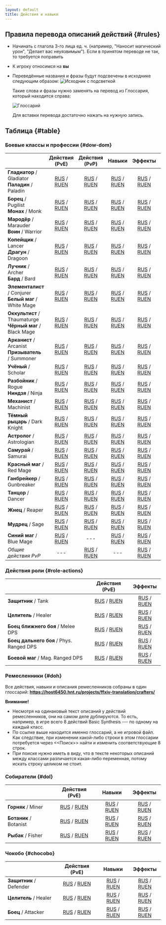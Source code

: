 ```yaml
---
layout: default
title: Действия и навыки
---
```


## Правила перевода описаний действий {#rules}
* Начинать с глагола 3-го лица ед. ч. (например, "Наносит магический урон", "Делает вас неуязвимым"). Если в принятом переводе не так, то требуется поправить
* К игроку относимся на **вы**
* Переведённые названия и фразы будут подсвечены в исходнике следующим образом:
  ![Исходник с подсветкой](/xivrus/assets/images/actions-traits-glossary-1.png)

  Такие слова и фразы нужно заменять на перевод из Глоссария, который находится справа:

  ![Глоссарий](/xivrus/assets/images/actions-traits-glossary-2.png)

  Для вставки перевода достаточно нажать на нужную запись.

## Таблица {#table}
### Боевые классы и профессии {#dow-dom}

|                          |                        Действия (PvE)                        |                        Действия (PvP)                        |                            Навыки                            |                           Эффекты                            |                            Шкала                             |
| ----------------------------------------------------- | :----------------------------------------------------------: | :----------------------------------------------------------: | :----------------------------------------------------------: | :----------------------------------------------------------: | :----------------------------------------------------------: |
| **Гладиатор** / Gladiator<br />**Паладин** / Paladin  | [RUS](https://host6450.hnt.ru/search/?q=label%3A%22Paladin%22+language%3Aru+component%3Ar"action.*"&sort_by=context) / [RUEN](https://host6450.hnt.ru/search/?q=label%3A%22Paladin%22+language%3Aruen+component%3Ar"action.*"&sort_by=context) | [RUS](https://host6450.hnt.ru/search/?q=label%3A%22Paladin+PVP%22+language%3Aru+component%3Ar%22action.*%22&sort_by=context&checksum=) / [RUEN](https://host6450.hnt.ru/search/?q=label%3A%22Paladin+pvp%22+language%3Aruen+component%3Ar%22action.*%22&sort_by=context&checksum=) | [RUS](https://host6450.hnt.ru/search/?q=label%3A%22Paladin%22+language%3Aru+component%3Ar%22trait.*%22&sort_by=context) / [RUEN](https://host6450.hnt.ru/search/?q=label%3A%22Paladin%22+language%3Aruen+component%3Ar%22trait.*%22&sort_by=context) | [RUS](https://host6450.hnt.ru/search/?q=label%3A%22Paladin%22+language%3Aru+component%3Ar%22status%22&sort_by=context) / [RUEN](https://host6450.hnt.ru/search/?q=label%3A%22Paladin%22+language%3Aruen+component%3Ar%22status%22&sort_by=context) | [RUS](https://host6450.hnt.ru/search/?q=label%3A%22Paladin%22+language%3Aru+component%3Ar%22guidepagestring%22&sort_by=context) / [RUEN](https://host6450.hnt.ru/search/?q=label%3A%22Paladin%22+language%3Aruen+component%3Ar%22guidepagestring%22&sort_by=context) |
| **Борец** / Pugilist<br />**Монах** / Monk            | [RUS](https://host6450.hnt.ru/search/?q=label%3A%22Monk%22+language%3Aru+component%3Ar%22action.*%22&sort_by=context) / [RUEN](https://host6450.hnt.ru/search/?q=label%3A%22Monk%22+language%3Aruen+component%3Ar%22action.*%22&sort_by=context) | [RUS](https://host6450.hnt.ru/search/?q=label%3A%22Monk+PVP%22+language%3Aru+component%3Ar%22action.*%22&sort_by=context&checksum=) / [RUEN](https://host6450.hnt.ru/search/?q=label%3A%22Monk+pvp%22+language%3Aruen+component%3Ar%22action.*%22&sort_by=context&checksum=) | [RUS](https://host6450.hnt.ru/search/?q=label%3A%22Monk%22+language%3Aru+component%3Ar%22trait.*%22&sort_by=context) / [RUEN](https://host6450.hnt.ru/search/?q=label%3A%22Monk%22+language%3Aruen+component%3Ar%22trait.*%22&sort_by=context) | [RUS](https://host6450.hnt.ru/search/?q=label%3A%22Monk%22+language%3Aru+component%3Ar%22status%22&sort_by=context) / [RUEN](https://host6450.hnt.ru/search/?q=label%3A%22Monk%22+language%3Aruen+component%3Ar%22status%22&sort_by=context) | [RUS](https://host6450.hnt.ru/search/?q=label%3A%22Monk%22+language%3Aru+component%3Ar%22guidepagestring%22&sort_by=context) / [RUEN](https://host6450.hnt.ru/search/?q=label%3A%22Monk%22+language%3Aruen+component%3Ar%22guidepagestring%22&sort_by=context) |
| **Мародёр** / Marauder<br />**Воин** / Warrior        | [RUS](https://host6450.hnt.ru/search/?q=label%3A%22Warrior%22+language%3Aru+component%3Ar%22action.*%22&sort_by=context) / [RUEN](https://host6450.hnt.ru/search/?q=label%3A%22Warrior%22+language%3Aruen+component%3Ar%22action.*%22&sort_by=context) | [RUS](https://host6450.hnt.ru/search/?q=label%3A%22Warrior+PVP%22+language%3Aru+component%3Ar%22action.*%22&sort_by=context&checksum=) / [RUEN](https://host6450.hnt.ru/search/?q=label%3A%22Warrior+pvp%22+language%3Aruen+component%3Ar%22action.*%22&sort_by=context&checksum=) | [RUS](https://host6450.hnt.ru/search/?q=label%3A%22Warrior%22+language%3Aru+component%3Ar%22trait.*%22&sort_by=context) / [RUEN](https://host6450.hnt.ru/search/?q=label%3A%22Warrior%22+language%3Aruen+component%3Ar%22trait.*%22&sort_by=context) | [RUS](https://host6450.hnt.ru/search/?q=label%3A%22Warrior%22+language%3Aru+component%3Ar%22status%22&sort_by=context) / [RUEN](https://host6450.hnt.ru/search/?q=label%3A%22Warrior%22+language%3Aruen+component%3Ar%22status%22&sort_by=context) | [RUS](https://host6450.hnt.ru/search/?q=label%3A%22Warrior%22+language%3Aru+component%3Ar%22guidepagestring%22&sort_by=context) / [RUEN](https://host6450.hnt.ru/search/?q=label%3A%22Warrior%22+language%3Aruen+component%3Ar%22guidepagestring%22&sort_by=context) |
| **Копейщик** / Lancer<br />**Драгун** / Dragoon       | [RUS](https://host6450.hnt.ru/search/?q=label%3A%22Dragoon%22+language%3Aru+component%3Ar%22action.*%22&sort_by=context) / [RUEN](https://host6450.hnt.ru/search/?q=label%3A%22Dragoon%22+language%3Aruen+component%3Ar%22action.*%22&sort_by=context) | [RUS](https://host6450.hnt.ru/search/?q=label%3A%22Dragoon+PVP%22+language%3Aru+component%3Ar%22action.*%22&sort_by=context&checksum=) / [RUEN](https://host6450.hnt.ru/search/?q=label%3A%22Dragoon+pvp%22+language%3Aruen+component%3Ar%22action.*%22&sort_by=context&checksum=) | [RUS](https://host6450.hnt.ru/search/?q=label%3A%22Dragoon%22+language%3Aru+component%3Ar%22trait.*%22&sort_by=context) / [RUEN](https://host6450.hnt.ru/search/?q=label%3A%22Dragoon%22+language%3Aruen+component%3Ar%22trait.*%22&sort_by=context) | [RUS](https://host6450.hnt.ru/search/?q=label%3A%22Dragoon%22+language%3Aru+component%3Ar%22status%22&sort_by=context) / [RUEN](https://host6450.hnt.ru/search/?q=label%3A%22Dragoon%22+language%3Aruen+component%3Ar%22status%22&sort_by=context) | [RUS](https://host6450.hnt.ru/search/?q=label%3A%22Dragoon%22+language%3Aru+component%3Ar%22guidepagestring%22&sort_by=context) / [RUEN](https://host6450.hnt.ru/search/?q=label%3A%22Dragoon%22+language%3Aruen+component%3Ar%22guidepagestring%22&sort_by=context) |
| **Лучник** / Archer<br />**Бард** / Bard              | [RUS](https://host6450.hnt.ru/search/?q=label%3A%22Bard%22+language%3Aru+component%3Ar%22action.*%22&sort_by=context) / [RUEN](https://host6450.hnt.ru/search/?q=label%3A%22Bard%22+language%3Aruen+component%3Ar%22action.*%22&sort_by=context) | [RUS](https://host6450.hnt.ru/search/?q=label%3A%22Bard+PVP%22+language%3Aru+component%3Ar%22action.*%22&sort_by=context&checksum=) / [RUEN](https://host6450.hnt.ru/search/?q=label%3A%22Bard+pvp%22+language%3Aruen+component%3Ar%22action.*%22&sort_by=context&checksum=) | [RUS](https://host6450.hnt.ru/search/?q=label%3A%22Bard%22+language%3Aru+component%3Ar%22trait.*%22&sort_by=context) / [RUEN](https://host6450.hnt.ru/search/?q=label%3A%22Bard%22+language%3Aruen+component%3Ar%22trait.*%22&sort_by=context) | [RUS](https://host6450.hnt.ru/search/?q=label%3A%22Bard%22+language%3Aru+component%3Ar%22status%22&sort_by=context) / [RUEN](https://host6450.hnt.ru/search/?q=label%3A%22Bard%22+language%3Aruen+component%3Ar%22status%22&sort_by=context) | [RUS](https://host6450.hnt.ru/search/?q=label%3A%22Bard%22+language%3Aru+component%3Ar%22guidepagestring%22&sort_by=context) / [RUEN](https://host6450.hnt.ru/search/?q=label%3A%22Bard%22+language%3Aruen+component%3Ar%22guidepagestring%22&sort_by=context) |
| **Элементалист** / Conjurer<br />**Белый маг** / White Mage | [RUS](https://host6450.hnt.ru/search/?q=label%3A%22White+Mage%22+language%3Aru+component%3Ar%22action.*%22&sort_by=context) / [RUEN](https://host6450.hnt.ru/search/?q=label%3A%22White+Mage%22+language%3Aruen+component%3Ar%22action.*%22&sort_by=context) | [RUS](https://host6450.hnt.ru/search/?q=label%3A%22White+Mage+PVP%22+language%3Aru+component%3Ar%22action.*%22&sort_by=context&checksum=) / [RUEN](https://host6450.hnt.ru/search/?q=label%3A%22White+Mage+pvp%22+language%3Aruen+component%3Ar%22action.*%22&sort_by=context&checksum=) | [RUS](https://host6450.hnt.ru/search/?q=label%3A%22White+Mage%22+language%3Aru+component%3Ar%22trait.*%22&sort_by=context) / [RUEN](https://host6450.hnt.ru/search/?q=label%3A%22White+Mage%22+language%3Aruen+component%3Ar%22trait.*%22&sort_by=context) | [RUS](https://host6450.hnt.ru/search/?q=label%3A%22White+Mage%22+language%3Aru+component%3Ar%22status%22&sort_by=context) / [RUEN](https://host6450.hnt.ru/search/?q=label%3A%22White+Mage%22+language%3Aruen+component%3Ar%22status%22&sort_by=context) | [RUS](https://host6450.hnt.ru/search/?q=label%3A%22White+Mage%22+language%3Aru+component%3Ar%22guidepagestring%22&sort_by=context) / [RUEN](https://host6450.hnt.ru/search/?q=label%3A%22White+Mage%22+language%3Aruen+component%3Ar%22guidepagestring%22&sort_by=context) |
| **Оккультист** / Thaumaturge<br />**Чёрный маг** / Black Mage | [RUS](https://host6450.hnt.ru/search/?q=label%3A%22Black+Mage%22+language%3Aru+component%3Ar%22action.*%22&sort_by=context) / [RUEN](https://host6450.hnt.ru/search/?q=label%3A%22Black+Mage%22+language%3Aruen+component%3Ar%22action.*%22&sort_by=context) | [RUS](https://host6450.hnt.ru/search/?q=label%3A%22Black+Mage+PVP%22+language%3Aru+component%3Ar%22action.*%22&sort_by=context&checksum=) / [RUEN](https://host6450.hnt.ru/search/?q=label%3A%22Black+Mage+pvp%22+language%3Aruen+component%3Ar%22action.*%22&sort_by=context&checksum=) | [RUS](https://host6450.hnt.ru/search/?q=label%3A%22Black+Mage%22+language%3Aru+component%3Ar%22trait.*%22&sort_by=context) / [RUEN](https://host6450.hnt.ru/search/?q=label%3A%22Black+Mage%22+language%3Aruen+component%3Ar%22trait.*%22&sort_by=context) | [RUS](https://host6450.hnt.ru/search/?q=label%3A%22Black+Mage%22+language%3Aru+component%3Ar%22status%22&sort_by=context) / [RUEN](https://host6450.hnt.ru/search/?q=label%3A%22Black+Mage%22+language%3Aruen+component%3Ar%22status%22&sort_by=context) | [RUS](https://host6450.hnt.ru/search/?q=label%3A%22Black+Mage%22+language%3Aru+component%3Ar%22guidepagestring%22&sort_by=context) / [RUEN](https://host6450.hnt.ru/search/?q=label%3A%22Black+Mage%22+language%3Aruen+component%3Ar%22guidepagestring%22&sort_by=context) |
| **Арканист** / Arcanist<br />**Призыватель** / Summoner | [RUS](https://host6450.hnt.ru/search/?q=label%3A%22Summoner%22+language%3Aru+component%3Ar%22action.*%22&sort_by=context) / [RUEN](https://host6450.hnt.ru/search/?q=label%3A%22Summoner%22+language%3Aruen+component%3Ar%22action.*%22&sort_by=context) | [RUS](https://host6450.hnt.ru/search/?q=label%3A%22Summoner+PVP%22+language%3Aru+component%3Ar%22action.*%22&sort_by=context&checksum=) / [RUEN](https://host6450.hnt.ru/search/?q=label%3A%22Summoner+pvp%22+language%3Aruen+component%3Ar%22action.*%22&sort_by=context&checksum=) | [RUS](https://host6450.hnt.ru/search/?q=label%3A%22Summoner%22+language%3Aru+component%3Ar%22trait.*%22&sort_by=context) / [RUEN](https://host6450.hnt.ru/search/?q=label%3A%22Summoner%22+language%3Aruen+component%3Ar%22trait.*%22&sort_by=context) | [RUS](https://host6450.hnt.ru/search/?q=label%3A%22Summoner%22+language%3Aru+component%3Ar%22status%22&sort_by=context) / [RUEN](https://host6450.hnt.ru/search/?q=label%3A%22Summoner%22+language%3Aruen+component%3Ar%22status%22&sort_by=context) | [RUS](https://host6450.hnt.ru/search/?q=label%3A%22Summoner%22+language%3Aru+component%3Ar%22guidepagestring%22&sort_by=context) / [RUEN](https://host6450.hnt.ru/search/?q=label%3A%22Summoner%22+language%3Aruen+component%3Ar%22guidepagestring%22&sort_by=context) |
| **Учёный** / Scholar                                  | [RUS](https://host6450.hnt.ru/search/?q=label%3A%22Scholar%22+language%3Aru+component%3Ar%22action.*%22&sort_by=context) / [RUEN](https://host6450.hnt.ru/search/?q=label%3A%22Scholar%22+language%3Aruen+component%3Ar%22action.*%22&sort_by=context) | [RUS](https://host6450.hnt.ru/search/?q=label%3A%22Scholar+PVP%22+language%3Aru+component%3Ar%22action.*%22&sort_by=context&checksum=) / [RUEN](https://host6450.hnt.ru/search/?q=label%3A%22Scholar+pvp%22+language%3Aruen+component%3Ar%22action.*%22&sort_by=context&checksum=) | [RUS](https://host6450.hnt.ru/search/?q=label%3A%22Scholar%22+language%3Aru+component%3Ar%22trait.*%22&sort_by=context) / [RUEN](https://host6450.hnt.ru/search/?q=label%3A%22Scholar%22+language%3Aruen+component%3Ar%22trait.*%22&sort_by=context) | [RUS](https://host6450.hnt.ru/search/?q=label%3A%22Scholar%22+language%3Aru+component%3Ar%22status%22&sort_by=context) / [RUEN](https://host6450.hnt.ru/search/?q=label%3A%22Scholar%22+language%3Aruen+component%3Ar%22status%22&sort_by=context) | [RUS](https://host6450.hnt.ru/search/?q=label%3A%22Scholar%22+language%3Aru+component%3Ar%22guidepagestring%22&sort_by=context) / [RUEN](https://host6450.hnt.ru/search/?q=label%3A%22Scholar%22+language%3Aruen+component%3Ar%22guidepagestring%22&sort_by=context) |
| **Разбойник** / Rogue<br />**Ниндзя** / Ninja         | [RUS](https://host6450.hnt.ru/search/?q=label%3A%22Ninja%22+language%3Aru+component%3Ar%22action.*%22&sort_by=context) / [RUEN](https://host6450.hnt.ru/search/?q=label%3A%22Ninja%22+language%3Aruen+component%3Ar%22action.*%22&sort_by=context) | [RUS](https://host6450.hnt.ru/search/?q=label%3A%22Ninja+PVP%22+language%3Aru+component%3Ar%22action.*%22&sort_by=context&checksum=) / [RUEN](https://host6450.hnt.ru/search/?q=label%3A%22Ninja+pvp%22+language%3Aruen+component%3Ar%22action.*%22&sort_by=context&checksum=) | [RUS](https://host6450.hnt.ru/search/?q=label%3A%22Ninja%22+language%3Aru+component%3Ar%22trait.*%22&sort_by=context) / [RUEN](https://host6450.hnt.ru/search/?q=label%3A%22Ninja%22+language%3Aru+component%3Ar%22trait.*%22&sort_by=context) | [RUS](https://host6450.hnt.ru/search/?q=label%3A%22Ninja%22+language%3Aru+component%3Ar%22status%22&sort_by=context) / [RUEN](https://host6450.hnt.ru/search/?q=label%3A%22Ninja%22+language%3Aruen+component%3Ar%22status%22&sort_by=context) | [RUS](https://host6450.hnt.ru/search/?q=label%3A%22Ninja%22+language%3Aru+component%3Ar%22guidepagestring%22&sort_by=context) / [RUEN](https://host6450.hnt.ru/search/?q=label%3A%22Ninja%22+language%3Aruen+component%3Ar%22guidepagestring%22&sort_by=context) |
| **Механист** / Machinist                              | [RUS](https://host6450.hnt.ru/search/?q=label%3A%22Machinist%22+language%3Aru+component%3Ar%22action.*%22&sort_by=context) / [RUEN](https://host6450.hnt.ru/search/?q=label%3A%22Machinist%22+language%3Aruen+component%3Ar%22action.*%22&sort_by=context) | [RUS](https://host6450.hnt.ru/search/?q=label%3A%22Machinist+PVP%22+language%3Aru+component%3Ar%22action.*%22&sort_by=context&checksum=) / [RUEN](https://host6450.hnt.ru/search/?q=label%3A%22Machinist+pvp%22+language%3Aruen+component%3Ar%22action.*%22&sort_by=context&checksum=) | [RUS](https://host6450.hnt.ru/search/?q=label%3A%22Machinist%22+language%3Aru+component%3Ar%22trait.*%22&sort_by=context) / [RUEN](https://host6450.hnt.ru/search/?q=label%3A%22Machinist%22+language%3Aruen+component%3Ar%22trait.*%22&sort_by=context) | [RUS](https://host6450.hnt.ru/search/?q=label%3A%22Machinist%22+language%3Aru+component%3Ar%22status%22&sort_by=context) / [RUEN](https://host6450.hnt.ru/search/?q=label%3A%22Machinist%22+language%3Aruen+component%3Ar%22status%22&sort_by=context) | [RUS](https://host6450.hnt.ru/search/?q=label%3A%22Machinist%22+language%3Aru+component%3Ar%22guidepagestring%22&sort_by=context) / [RUEN](https://host6450.hnt.ru/search/?q=label%3A%22Machinist%22+language%3Aruen+component%3Ar%22guidepagestring%22&sort_by=context) |
| **Тёмный рыцарь** / Dark Knight                       | [RUS](https://host6450.hnt.ru/search/?q=label%3A%22Dark+Knight%22+language%3Aru+component%3Ar%22action.*%22&sort_by=context) / [RUEN](https://host6450.hnt.ru/search/?q=label%3A%22Dark+Knight%22+language%3Aruen+component%3Ar%22action.*%22&sort_by=context) | [RUS](https://host6450.hnt.ru/search/?q=label%3A%22Dark+Knight+PVP%22+language%3Aru+component%3Ar%22action.*%22&sort_by=context&checksum=) / [RUEN](https://host6450.hnt.ru/search/?q=label%3A%22Dark+Knight+pvp%22+language%3Aruen+component%3Ar%22action.*%22&sort_by=context&checksum=) | [RUS](https://host6450.hnt.ru/search/?q=label%3A%22Dark+Knight%22+language%3Aru+component%3Ar%22trait.*%22&sort_by=context) / [RUEN](https://host6450.hnt.ru/search/?q=label%3A%22Dark+Knight%22+language%3Aruen+component%3Ar%22trait.*%22&sort_by=context) | [RUS](https://host6450.hnt.ru/search/?q=label%3A%22Dark+Knight%22+language%3Aru+component%3Ar%22status%22&sort_by=context) / [RUEN](https://host6450.hnt.ru/search/?q=label%3A%22Dark+Knight%22+language%3Aruen+component%3Ar%22status%22&sort_by=context) | [RUS](https://host6450.hnt.ru/search/?q=label%3A%22Dark+Knight%22+language%3Aru+component%3Ar%22guidepagestring%22&sort_by=context) / [RUEN](https://host6450.hnt.ru/search/?q=label%3A%22Dark+Knight%22+language%3Aruen+component%3Ar%22guidepagestring%22&sort_by=context) |
| **Астролог** / Astrologian                            | [RUS](https://host6450.hnt.ru/search/?q=label%3A%22Astrologian%22+language%3Aru+component%3Ar%22action.*%22&sort_by=context) / [RUEN](https://host6450.hnt.ru/search/?q=label%3A%22Astrologian%22+language%3Aruen+component%3Ar%22action.*%22&sort_by=context) | [RUS](https://host6450.hnt.ru/search/?q=label%3A%22Astrologian+PVP%22+language%3Aru+component%3Ar%22action.*%22&sort_by=context&checksum=) / [RUEN](https://host6450.hnt.ru/search/?q=label%3A%22Astrologian+pvp%22+language%3Aruen+component%3Ar%22action.*%22&sort_by=context&checksum=) | [RUS](https://host6450.hnt.ru/search/?q=label%3A%22Astrologian%22+language%3Aru+component%3Ar%22trait.*%22&sort_by=context) / [RUEN](https://host6450.hnt.ru/search/?q=label%3A%22Astrologian%22+language%3Aruen+component%3Ar%22trait.*%22&sort_by=context) | [RUS](https://host6450.hnt.ru/search/?q=label%3A%22Astrologian%22+language%3Aru+component%3Ar%22status%22&sort_by=context) / [RUEN](https://host6450.hnt.ru/search/?q=label%3A%22Astrologian%22+language%3Aruen+component%3Ar%22status%22&sort_by=context) | [RUS](https://host6450.hnt.ru/search/?q=label%3A%22Astrologian%22+language%3Aru+component%3Ar%22guidepagestring%22&sort_by=context) / [RUEN](https://host6450.hnt.ru/search/?q=label%3A%22Astrologian%22+language%3Aruen+component%3Ar%22guidepagestring%22&sort_by=context) |
| **Самурай** / Samurai                                 | [RUS](https://host6450.hnt.ru/search/?q=label%3A%22Samurai%22+language%3Aru+component%3Ar%22action.*%22&sort_by=context) / [RUEN](https://host6450.hnt.ru/search/?q=label%3A%22Samurai%22+language%3Aruen+component%3Ar%22action.*%22&sort_by=context) | [RUS](https://host6450.hnt.ru/search/?q=label%3A%22Samurai+PVP%22+language%3Aru+component%3Ar%22action.*%22&sort_by=context&checksum=) / [RUEN](https://host6450.hnt.ru/search/?q=label%3A%22Samurai+pvp%22+language%3Aruen+component%3Ar%22action.*%22&sort_by=context&checksum=) | [RUS](https://host6450.hnt.ru/search/?q=label%3A%22Samurai%22+language%3Aru+component%3Ar%22trait.*%22&sort_by=context) / [RUEN](https://host6450.hnt.ru/search/?q=label%3A%22Samurai%22+language%3Aruen+component%3Ar%22trait.*%22&sort_by=context) | [RUS](https://host6450.hnt.ru/search/?q=label%3A%22Samurai%22+language%3Aru+component%3Ar%22status%22&sort_by=context) / [RUEN](https://host6450.hnt.ru/search/?q=label%3A%22Samurai%22+language%3Aruen+component%3Ar%22status%22&sort_by=context) | [RUS](https://host6450.hnt.ru/search/?q=label%3A%22Samurai%22+language%3Aru+component%3Ar%22guidepagestring%22&sort_by=context) / [RUEN](https://host6450.hnt.ru/search/?q=label%3A%22Samurai%22+language%3Aruen+component%3Ar%22guidepagestring%22&sort_by=context) |
| **Красный маг** / Red Mage                            | [RUS](https://host6450.hnt.ru/search/?q=label%3A%22Red+Mage%22+language%3Aru+component%3Ar%22action.*%22&sort_by=context) / [RUEN](https://host6450.hnt.ru/search/?q=label%3A%22Red+Mage%22+language%3Aruen+component%3Ar%22action.*%22&sort_by=context) | [RUS](https://host6450.hnt.ru/search/?q=label%3A%22Red+Mage+PVP%22+language%3Aru+component%3Ar%22action.*%22&sort_by=context&checksum=) / [RUEN](https://host6450.hnt.ru/search/?q=label%3A%22Red+Mage+pvp%22+language%3Aruen+component%3Ar%22action.*%22&sort_by=context&checksum=) | [RUS](https://host6450.hnt.ru/search/?q=label%3A%22Red+Mage%22+language%3Aru+component%3Ar%22trait.*%22&sort_by=context) / [RUEN](https://host6450.hnt.ru/search/?q=label%3A%22Red+Mage%22+language%3Aruen+component%3Ar%22trait.*%22&sort_by=context) | [RUS](https://host6450.hnt.ru/search/?q=label%3A%22Red+Mage%22+language%3Aru+component%3Ar%22status%22&sort_by=context) / [RUEN](https://host6450.hnt.ru/search/?q=label%3A%22Red+Mage%22+language%3Aruen+component%3Ar%22status%22&sort_by=context) | [RUS](https://host6450.hnt.ru/search/?q=label%3A%22Red+Mage%22+language%3Aru+component%3Ar%22guidepagestring%22&sort_by=context) / [RUEN](https://host6450.hnt.ru/search/?q=label%3A%22Red+Mage%22+language%3Aruen+component%3Ar%22guidepagestring%22&sort_by=context) |
| **Ганбрейкер** / Gunbreaker                           | [RUS](https://host6450.hnt.ru/search/?q=label%3A%22Gunbreaker%22+language%3Aru+component%3Ar%22action.*%22&sort_by=context) / [RUEN](https://host6450.hnt.ru/search/?q=label%3A%22Gunbreaker%22+language%3Aruen+component%3Ar%22action.*%22&sort_by=context) | [RUS](https://host6450.hnt.ru/search/?q=label%3A%22Gunbreaker+PVP%22+language%3Aru+component%3Ar%22action.*%22&sort_by=context&checksum=) / [RUEN](https://host6450.hnt.ru/search/?q=label%3A%22Gunbreaker+pvp%22+language%3Aruen+component%3Ar%22action.*%22&sort_by=context&checksum=) | [RUS](https://host6450.hnt.ru/search/?q=label%3A%22Gunbreaker%22+language%3Aru+component%3Ar%22trait.*%22&sort_by=context) / [RUEN](https://host6450.hnt.ru/search/?q=label%3A%22Gunbreaker%22+language%3Aruen+component%3Ar%22trait.*%22&sort_by=context) | [RUS](https://host6450.hnt.ru/search/?q=label%3A%22Gunbreaker%22+language%3Aru+component%3Ar%22status%22&sort_by=context) / [RUEN](https://host6450.hnt.ru/search/?q=label%3A%22Gunbreaker%22+language%3Aruen+component%3Ar%22status%22&sort_by=context) | [RUS](https://host6450.hnt.ru/search/?q=label%3A%22Gunbreaker%22+language%3Aru+component%3Ar%22guidepagestring%22&sort_by=context) / [RUEN](https://host6450.hnt.ru/search/?q=label%3A%22Gunbreaker%22+language%3Aruen+component%3Ar%22guidepagestring%22&sort_by=context) |
| **Танцор** / Dancer                                   | [RUS](https://host6450.hnt.ru/search/?q=label%3A%22Dancer%22+language%3Aru+component%3Ar%22action.*%22&sort_by=context) / [RUEN](https://host6450.hnt.ru/search/?q=label%3A%22Dancer%22+language%3Aruen+component%3Ar%22action.*%22&sort_by=context) | [RUS](https://host6450.hnt.ru/search/?q=label%3A%22Dancer+PVP%22+language%3Aru+component%3Ar%22action.*%22&sort_by=context&checksum=) / [RUEN](https://host6450.hnt.ru/search/?q=label%3A%22Dancer+pvp%22+language%3Aruen+component%3Ar%22action.*%22&sort_by=context&checksum=) | [RUS](https://host6450.hnt.ru/search/?q=label%3A%22Dancer%22+language%3Aru+component%3Ar%22trait.*%22&sort_by=context) / [RUEN](https://host6450.hnt.ru/search/?q=label%3A%22Dancer%22+language%3Aruen+component%3Ar%22trait.*%22&sort_by=context) | [RUS](https://host6450.hnt.ru/search/?q=label%3A%22Dancer%22+language%3Aru+component%3Ar%22status%22&sort_by=context) / [RUEN](https://host6450.hnt.ru/search/?q=label%3A%22Dancer%22+language%3Aruen+component%3Ar%22status%22&sort_by=context) | [RUS](https://host6450.hnt.ru/search/?q=label%3A%22Dancer%22+language%3Aru+component%3Ar%22guidepagestring%22&sort_by=context) / [RUEN](https://host6450.hnt.ru/search/?q=label%3A%22Dancer%22+language%3Aruen+component%3Ar%22guidepagestring%22&sort_by=context) |
| **Жнец** / Reaper                                     | [RUS](https://host6450.hnt.ru/search/?q=label%3A%22Reaper%22+language%3Aru+component%3Ar%22action.*%22&sort_by=context) / [RUEN](https://host6450.hnt.ru/search/?q=label%3A%22Reaper%22+language%3Aruen+component%3Ar%22action.*%22&sort_by=context) | [RUS](https://host6450.hnt.ru/search/?q=label%3A%22Reaper+PVP%22+language%3Aru+component%3Ar%22action.*%22&sort_by=context&checksum=) / [RUEN](https://host6450.hnt.ru/search/?q=label%3A%22Reaper+pvp%22+language%3Aruen+component%3Ar%22action.*%22&sort_by=context&checksum=) | [RUS](https://host6450.hnt.ru/search/?q=label%3A%22Reaper%22+language%3Aru+component%3Ar%22trait.*%22&sort_by=context) / [RUEN](https://host6450.hnt.ru/search/?q=label%3A%22Reaper%22+language%3Aruen+component%3Ar%22trait.*%22&sort_by=context) | [RUS](https://host6450.hnt.ru/search/?q=label%3A%22Reaper%22+language%3Aru+component%3Ar%22status%22&sort_by=context) / [RUEN](https://host6450.hnt.ru/search/?q=label%3A%22Reaper%22+language%3Aruen+component%3Ar%22status%22&sort_by=context) | [RUS](https://host6450.hnt.ru/search/?q=label%3A%22Reaper%22+language%3Aru+component%3Ar%22guidepagestring%22&sort_by=context) / [RUEN](https://host6450.hnt.ru/search/?q=label%3A%22Reaper%22+language%3Aruen+component%3Ar%22guidepagestring%22&sort_by=context) |
| **Мудрец** / Sage                                     | [RUS](https://host6450.hnt.ru/search/?q=label%3A%22Sage%22+language%3Aru+component%3Ar%22action.*%22&sort_by=context) / [RUEN](https://host6450.hnt.ru/search/?q=label%3A%22Sage%22+language%3Aruen+component%3Ar%22action.*%22&sort_by=context) | [RUS](https://host6450.hnt.ru/search/?q=label%3A%22Sage+PVP%22+language%3Aru+component%3Ar%22action.*%22&sort_by=context&checksum=) / [RUEN](https://host6450.hnt.ru/search/?q=label%3A%22Sage+pvp%22+language%3Aruen+component%3Ar%22action.*%22&sort_by=context&checksum=) | [RUS](https://host6450.hnt.ru/search/?q=label%3A%22Sage%22+language%3Aru+component%3Ar%22trait.*%22&sort_by=context) / [RUEN](https://host6450.hnt.ru/search/?q=label%3A%22Sage%22+language%3Aruen+component%3Ar%22trait.*%22&sort_by=context) | [RUS](https://host6450.hnt.ru/search/?q=label%3A%22Sage%22+language%3Aru+component%3Ar%22status%22&sort_by=context) / [RUEN](https://host6450.hnt.ru/search/?q=label%3A%22Sage%22+language%3Aruen+component%3Ar%22status%22&sort_by=context) | [RUS](https://host6450.hnt.ru/search/?q=label%3A%22Sage%22+language%3Aru+component%3Ar%22guidepagestring%22&sort_by=context) / [RUEN](https://host6450.hnt.ru/search/?q=label%3A%22Sage%22+language%3Aruen+component%3Ar%22guidepagestring%22&sort_by=context) |
| **Синий маг** / Blue Mage                             | [RUS](https://host6450.hnt.ru/search/?q=label%3A%22Blue+Mage%22+language%3Aru+component%3Ar%22action.*%22&sort_by=context) / [RUEN](https://host6450.hnt.ru/search/?q=label%3A%22Blue+Mage%22+language%3Aruen+component%3Ar%22action.*%22&sort_by=context) |                             ---                              | [RUS](https://host6450.hnt.ru/search/?q=label%3A%22Blue+Mage%22+language%3Aru+component%3Ar%22trait.*%22&sort_by=context) / [RUEN](https://host6450.hnt.ru/search/?q=label%3A%22Blue+Mage%22+language%3Aruen+component%3Ar%22trait.*%22&sort_by=context) | [RUS](https://host6450.hnt.ru/search/?q=label%3A%22Blue+Mage%22+language%3Aru+component%3Ar%22status%22&sort_by=context) / [RUEN](https://host6450.hnt.ru/search/?q=label%3A%22Blue+Mage%22+language%3Aruen+component%3Ar%22status%22&sort_by=context) |                             ---                              |
| *Общие действия PvP*                                  |                             ---                              | [RUS](https://host6450.hnt.ru/search/?q=label%3A%22General+PvP%22+language%3Aru+component%3Ar%22action.*%22&sort_by=context&checksum=) / [RUEN](https://host6450.hnt.ru/search/?q=label%3A%22General+PvP%22+language%3Aruen+component%3Ar%22action.*%22&sort_by=context&checksum=) |                             ---                              | [RUS](https://host6450.hnt.ru/search/?q=label%3A%22General+PvP%22+language%3Aru+component%3Ar%22status%22&sort_by=context&checksum=) / [RUEN](https://host6450.hnt.ru/search/?q=label%3A%22General+PvP%22+language%3Aruen+component%3Ar%22status%22&sort_by=context&checksum=) |                             ---                              |

### Действия роли {#role-actions}

|                                     |                      Действия (PvE)                      |                         Эффекты                          |
| ----------------------------------------------------- | :----------------------------------------------------------: | :----------------------------------------------------------: |
| **Защитник** / Tank                                   | [RUS](https://host6450.hnt.ru/search/?q=label%3A%22Role+Actions+-+Tank%22+language%3Aru+component%3Ar%22action.*%22&sort_by=context) / [RUEN](https://host6450.hnt.ru/search/?q=label%3A%22Role+Actions+-+Tank%22+language%3Aruen+component%3Ar%22action.*%22&sort_by=context) | [RUS](https://host6450.hnt.ru/search/?q=label%3A%22Role+Actions+-+Tank%22+language%3Aru+component%3Ar%22status%22&sort_by=context) / [RUEN](https://host6450.hnt.ru/search/?q=label%3A%22Role+Actions+-+Tank%22+language%3Aruen+component%3Ar%22status%22&sort_by=context) |
| **Целитель** / Healer                                 | [RUS](https://host6450.hnt.ru/search/?q=label%3A%22Role+Actions+-+Healer%22+language%3Aru+component%3Ar%22action.*%22&sort_by=context) / [RUEN](https://host6450.hnt.ru/search/?q=label%3A%22Role+Actions+-+Healer%22+language%3Aruen+component%3Ar%22action.*%22&sort_by=context) | [RUS](https://host6450.hnt.ru/search/?q=label%3A%22Role+Actions+-+Healer%22+language%3Aru+component%3Ar%22status%22&sort_by=context) / [RUEN](https://host6450.hnt.ru/search/?q=label%3A%22Role+Actions+-+Healer%22+language%3Aruen+component%3Ar%22status%22&sort_by=context) |
| **Боец ближнего боя** / Melee DPS                     | [RUS](https://host6450.hnt.ru/search/?q=label%3A%22Role+Actions+-+Melee+DPS%22+language%3Aru+component%3Ar%22action.*%22&sort_by=context) / [RUEN](https://host6450.hnt.ru/search/?q=label%3A%22Role+Actions+-+Melee+DPS%22+language%3Aruen+component%3Ar%22action.*%22&sort_by=context) | [RUS](https://host6450.hnt.ru/search/?q=label%3A%22Role+Actions+-+Melee+DPS%22+language%3Aru+component%3Ar%22status%22&sort_by=context) / [RUEN](https://host6450.hnt.ru/search/?q=label%3A%22Role+Actions+-+Melee+DPS%22+language%3Aruen+component%3Ar%22status%22&sort_by=context) |
| **Боец дальнего боя** / Phys. Ranged DPS              | [RUS](https://host6450.hnt.ru/search/?q=label%3A%22Role+Actions+-+Phys.+Ranged+DPS%22+language%3Aru+component%3Ar%22action.*%22&sort_by=context) / [RUEN](https://host6450.hnt.ru/search/?q=label%3A%22Role+Actions+-+Phys.+Ranged+DPS%22+language%3Aruen+component%3Ar%22action.*%22&sort_by=context) | [RUS](https://host6450.hnt.ru/search/?q=label%3A%22Role+Actions+-+Phys.+Ranged+DPS%22+language%3Aru+component%3Ar%22status%22&sort_by=context) / [RUEN](https://host6450.hnt.ru/search/?q=label%3A%22Role+Actions+-+Phys.+Ranged+DPS%22+language%3Aruen+component%3Ar%22status%22&sort_by=context) |
| **Боевой маг** / Mag. Ranged DPS                      | [RUS](https://host6450.hnt.ru/search/?q=label%3A%22Role+Actions+-+Mag.+Ranged+DPS%22+language%3Aru+component%3Ar%22action.*%22&sort_by=context) / [RUEN](https://host6450.hnt.ru/search/?q=label%3A%22Role+Actions+-+Mag.+Ranged+DPS%22+language%3Aruen+component%3Ar%22action.*%22&sort_by=context) | [RUS](https://host6450.hnt.ru/search/?q=label%3A%22Role+Actions+-+Mag.+Ranged+DPS%22+language%3Aru+component%3Ar%22status%22&sort_by=context) / [RUEN](https://host6450.hnt.ru/search/?q=label%3A%22Role+Actions+-+Mag.+Ranged+DPS%22+language%3Aruen+component%3Ar%22status%22&sort_by=context) |

### Ремесленники {#doh}

Все действия, навыки и описания ремесленников собраны в один глоссарий: **<https://host6450.hnt.ru/projects/ffxiv-translation/crafters/>**

**Внимание!**

* Несмотря на одинаковый текст описаний у действий ремесленников, они на самом деле дублируются. То есть, например, в игре всего 8 действий Basic Synthesis --- по одному на каждый класс.
* По ссылке выше находится именно глоссарий, а не игровой файл. Как следствие, при изменении какой-либо строки в этом глоссарии потребуется через <<Поиск>> найти и изменить соответствующие 8 строк.
* При поиске нужно иметь в виду, что в тексте некоторых описаний между классами различается какая-либо переменная, потому искать строку целиком не стоит.

### Собиратели {#dol}

|                        |                        Действия (PvE)                        |                            Навыки                            |                           Эффекты                            |
| ---------------------- | :----------------------------------------------------------: | :----------------------------------------------------------: | :----------------------------------------------------------: |
| **Горняк** / Miner     | [RUS](https://host6450.hnt.ru/search/?q=label%3A%22Miner%22+language%3Aru+component%3Ar%22action.*%22&sort_by=context) / [RUEN](https://host6450.hnt.ru/search/?q=label%3A%22Miner%22+language%3Aruen+component%3Ar%22action.*%22&sort_by=context) | [RUS](https://host6450.hnt.ru/search/?q=label%3A%22Miner%22+language%3Aru+component%3Ar%22trait.*%22&sort_by=context) / [RUEN](https://host6450.hnt.ru/search/?q=label%3A%22Miner%22+language%3Aruen+component%3Ar%22trait.*%22&sort_by=context) | [RUS](https://host6450.hnt.ru/search/?q=label%3A%22Miner%22+language%3Aru+component%3Ar%22status%22&sort_by=context) / [RUEN](https://host6450.hnt.ru/search/?q=label%3A%22Miner%22+language%3Aruen+component%3Ar%22status%22&sort_by=context) |
| **Ботаник** / Botanist | [RUS](https://host6450.hnt.ru/search/?q=label%3A%22Botanist%22+language%3Aru+component%3Ar%22action.*%22&sort_by=context) / [RUEN](https://host6450.hnt.ru/search/?q=label%3A%22Botanist%22+language%3Aruen+component%3Ar%22action.*%22&sort_by=context) | [RUS](https://host6450.hnt.ru/search/?q=label%3A%22Botanist%22+language%3Aru+component%3Ar%22trait.*%22&sort_by=context) / [RUEN](https://host6450.hnt.ru/search/?q=label%3A%22Botanist%22+language%3Aruen+component%3Ar%22trait.*%22&sort_by=context) | [RUS](https://host6450.hnt.ru/search/?q=label%3A%22Botanist%22+language%3Aru+component%3Ar%22status%22&sort_by=context) / [RUEN](https://host6450.hnt.ru/search/?q=label%3A%22Botanist%22+language%3Aruen+component%3Ar%22status%22&sort_by=context) |
| **Рыбак** / Fisher     | [RUS](https://host6450.hnt.ru/search/?q=label%3A%22Fisher%22+language%3Aru+component%3Ar%22action.*%22&sort_by=context) / [RUEN](https://host6450.hnt.ru/search/?q=label%3A%22Fisher%22+language%3Aruen+component%3Ar%22action.*%22&sort_by=context) | [RUS](https://host6450.hnt.ru/search/?q=label%3A%22Fisher%22+language%3Aru+component%3Ar%22trait.*%22&sort_by=context) / [RUEN](https://host6450.hnt.ru/search/?q=label%3A%22Fisher%22+language%3Aruen+component%3Ar%22trait.*%22&sort_by=context) | [RUS](https://host6450.hnt.ru/search/?q=label%3A%22Fisher%22+language%3Aru+component%3Ar%22status%22&sort_by=context) / [RUEN](https://host6450.hnt.ru/search/?q=label%3A%22Fisher%22+language%3Aruen+component%3Ar%22status%22&sort_by=context) |

### Чокобо {#chocobo}

|                         |                        Действия (PvE)                        |                            Навыки                            |                           Эффекты                            |
| ----------------------- | :----------------------------------------------------------: | :----------------------------------------------------------: | :----------------------------------------------------------: |
| **Защитник** / Defender | [RUS](https://host6450.hnt.ru/search/?q=label%3A%22Chocobo+-+Defender%22+component%3Ar%22action.*%22+language%3Aru&sort_by=context) / [RUEN](https://host6450.hnt.ru/search/?q=label%3A%22Chocobo+-+Defender%22+component%3Ar%22action.*%22+language%3Aruen&sort_by=context) | [RUS](https://host6450.hnt.ru/search/?q=label%3A%22Chocobo+-+Defender%22+component%3Ar%22trait.*%22+language%3Aru&sort_by=context) / [RUEN](https://host6450.hnt.ru/search/?q=label%3A%22Chocobo+-+Defender%22+component%3Ar%22trait.*%22+language%3Aruen&sort_by=context) | [RUS](https://host6450.hnt.ru/search/?q=label%3A%22Chocobo+-+Defender%22+component%3Ar%22status.*%22+language%3Aru&sort_by=context) / [RUEN](https://host6450.hnt.ru/search/?q=label%3A%22Chocobo+-+Defender%22+component%3Ar%22status.*%22+language%3Aruen&sort_by=context) |
| **Целитель** / Healer   | [RUS](https://host6450.hnt.ru/search/?q=label%3A%22Chocobo+-+Healer%22+component%3Ar%22action.*%22+language%3Aru&sort_by=context) / [RUEN](https://host6450.hnt.ru/search/?q=label%3A%22Chocobo+-+Healer%22+component%3Ar%22action.*%22+language%3Aruen&sort_by=context) | [RUS](https://host6450.hnt.ru/search/?q=label%3A%22Chocobo+-+Healer%22+component%3Ar%22trait.*%22+language%3Aru&sort_by=context) / [RUEN](https://host6450.hnt.ru/search/?q=label%3A%22Chocobo+-+Healer%22+component%3Ar%22trait.*%22+language%3Aruen&sort_by=context) | [RUS](https://host6450.hnt.ru/search/?q=label%3A%22Chocobo+-+Healer%22+component%3Ar%22status.*%22+language%3Aru&sort_by=context) / [RUEN](https://host6450.hnt.ru/search/?q=label%3A%22Chocobo+-+Healer%22+component%3Ar%22status.*%22+language%3Aruen&sort_by=context) |
| **Боец** / Attacker     | [RUS](https://host6450.hnt.ru/search/?q=label%3A%22Chocobo+-+Attacker%22+component%3Ar%22action.*%22+language%3Aru&sort_by=context) / [RUEN](https://host6450.hnt.ru/search/?q=label%3A%22Chocobo+-+Attacker%22+component%3Ar%22action.*%22+language%3Aruen&sort_by=context) | [RUS](https://host6450.hnt.ru/search/?q=label%3A%22Chocobo+-+Attacker%22+component%3Ar%22trait.*%22+language%3Aru&sort_by=context) / [RUEN](https://host6450.hnt.ru/search/?q=label%3A%22Chocobo+-+Attacker%22+component%3Ar%22trait.*%22+language%3Aruen&sort_by=context) | [RUS](https://host6450.hnt.ru/search/?q=label%3A%22Chocobo+-+Attacker%22+component%3Ar%22status.*%22+language%3Aru&sort_by=context) / [RUEN](https://host6450.hnt.ru/search/?q=label%3A%22Chocobo+-+Attacker%22+component%3Ar%22status.*%22+language%3Aruen&sort_by=context) |
